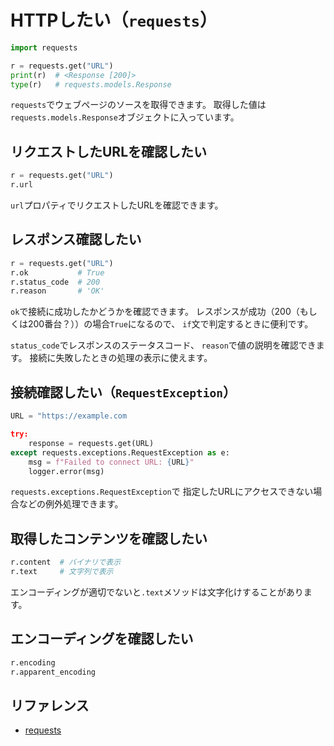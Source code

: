 # HTTPしたい（`requests`）

```python
import requests

r = requests.get("URL")
print(r)  # <Response [200]>
type(r)   # requests.models.Response
```

`requests`でウェブページのソースを取得できます。
取得した値は`requests.models.Response`オブジェクトに入っています。

## リクエストしたURLを確認したい

```python
r = requests.get("URL")
r.url
```

`url`プロパティでリクエストしたURLを確認できます。

## レスポンス確認したい

```python
r = requests.get("URL")
r.ok           # True
r.status_code  # 200
r.reason       # 'OK'
```

`ok`で接続に成功したかどうかを確認できます。
レスポンスが成功（200（もしくは200番台？））の場合`True`になるので、
`if`文で判定するときに便利です。

`status_code`でレスポンスのステータスコード、
`reason`で値の説明を確認できます。
接続に失敗したときの処理の表示に使えます。

## 接続確認したい（``RequestException``）

```python
URL = "https://example.com

try:
    response = requests.get(URL)
except requests.exceptions.RequestException as e:
    msg = f"Failed to connect URL: {URL}"
    logger.error(msg)
```

`requests.exceptions.RequestException`で
指定したURLにアクセスできない場合などの例外処理できます。

## 取得したコンテンツを確認したい

```python
r.content  # バイナリで表示
r.text     # 文字列で表示
```

エンコーディングが適切でないと``.text``メソッドは文字化けすることがあります。

## エンコーディングを確認したい

```python
r.encoding
r.apparent_encoding
```

## リファレンス

- [requests](https://requests.readthedocs.io/en/latest/)
